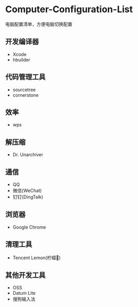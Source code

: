 # Computer-Configuration-List
电脑配置清单，方便电脑切换配置
## 开发编译器
- Xcode
- hbuilder
## 代码管理工具
- sourcetree
- cornerstone
## 效率
- wps
## 解压缩
- Dr. Unarchiver
## 通信
- QQ
- 微信(WeChat)
- 钉钉(DingTalk)
## 浏览器
- Google Chrome
## 清理工具
- Tencent Lemon(柠檬🍋)
## 其他开发工具
- OSS
- Datum Lite
- 搜狗输入法
